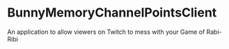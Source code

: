 # BunnyMemoryChannelPointsClient
An application to allow viewers on Twitch to mess with your Game of Rabi-Ribi
